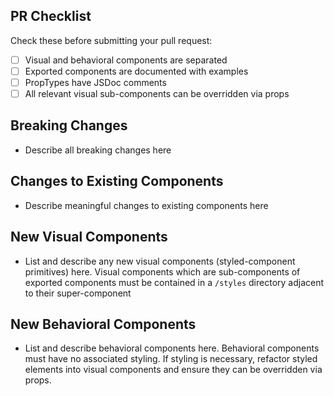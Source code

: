 ## PR Checklist

Check these before submitting your pull request:

- [ ] Visual and behavioral components are separated
- [ ] Exported components are documented with examples
- [ ] PropTypes have JSDoc comments
- [ ] All relevant visual sub-components can be overridden via props

## Breaking Changes

* Describe all breaking changes here

## Changes to Existing Components

* Describe meaningful changes to existing components here

## New Visual Components

* List and describe any new visual components (styled-component primitives) here. Visual components which are sub-components of exported components must be contained in a `/styles` directory adjacent to their super-component

## New Behavioral Components

* List and describe behavioral components here. Behavioral components must have no associated styling. If styling is necessary, refactor styled elements into visual components and ensure they can be overridden via props.
